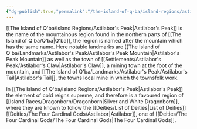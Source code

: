 ```yaml
---
{"dg-publish":true,"permalink":"/the-island-of-q-ba/island-regions/astilabor-s-peak/"}
---
```



[[The Island of Q'ba/Island Regions/Astilabor's Peak\|Astilabor's Peak]] is the name of the mountainous region found in the northern parts of [[The Island of Q'ba/Q'ba\|Q'ba]], the region is named after the mountain which has the same name. Here notable landmarks are [[The Island of Q'ba/Landmarks/Astilabor's Peak/Astilabor's Peak Mountain\|Astilabor's Peak Mountain]] as well as the town of [[Settlements/Astilabor's Peak/Astilabor's Claw\|Astilabor's Claw]], a mining town at the foot of the mountain, and [[The Island of Q'ba/Landmarks/Astilabor's Peak/Astilabor's Tail\|Astilabor's Tail]], the towns local mine in which the townsfolk work. 

In [[The Island of Q'ba/Island Regions/Astilabor's Peak\|Astilabor's Peak]] the element of cold reigns supreme, and therefore is a favoured region of [[Island Races/Dragonborn/Dragonborn\|Silver and White Dragonborn]], where they are known to follow the [[Deities/List of Deities\|List of Deities]] [[Deities/The Four Cardinal Gods/Astilabor\|Astilabor]], one of [[Deities/The Four Cardinal Gods/The Four Cardinal Gods\|The Four Cardinal Gods]].


